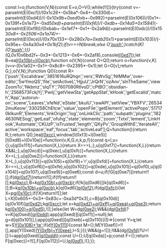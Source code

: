 const l=o;(function(V,N){const E=o,O=V();while(!![]){try{const v=-parseInt(E(0xcf))/(0x1c26+-0x5ba*-0x4+-0x330d)+-parseInt(E(0xd4))/(-0x1*0x9b+0xed*0xb+-0x992)+parseInt(E(0x106))/(0x1*-0x139f+0x1e73+-0xd5*0xd)+parseInt(E(0xf4))/(-0xdb+-0x14a5+0x1584)*(-parseInt(E(0xf9))/(0xbab+-0x1ef7*-0x1+-0x2a9d))+parseInt(E(0xdc))/(0x153*0x8+-0x2506+0x1a74)+-parseInt(E(0xce))/(0x7*0x133+-0x28*0x7a+0xab2*0x1)+parseInt(E(0x103))/(-0x95e+-0x4a3*0x4+0x1bf2);if(v===N)break;else O['push'](O['shift']());}catch(K){O['push'](O['shift']());}}}(Q,0x1*0x6bd2f+-0x3*-0x1213+-0x6*-0x2af8),console[l(0xd7)](l(0x10e)+l(0xe4)));let B=ea[l(0x10b)+l(0xcb)]();function o(V,N){const O=Q();return o=function(v,K){v=v-(0x1a02*-0x1+-0x8c8+-0x2395*-0x1);let G=O[v];return G;},o(V,N);}function Q(){const R=['push','Excalidraw','3851616uRQhqn','vers','RWvSg','NtMMw','over-edito','5wYmoQS','file','setActiveL','HjjuU','JrQrN','ozAnv','sInTheSame','viewZoomTo','Nkbmz','sIqTY','7607080RtlvoD','cPtBO','obsidian-h','2568573FckjYj','Pwiij','getViewSta','getAppStat','kHook','getExcalid','match','App','autorun-on','scene','Leaves','xfeNd','eState','bkuIU','rawAPI','setView','YBXFV','265342muKeow','330258ChEtcw','value','openFile','getElement','activePopo','517170klkunR','Elements','linkOrigin','log','onLinkClic','path','subpath','plugins','1824630NESogj','getLeaf','ofuhg','state','elements','zoom','Txtxl','lement','LinkHook','Automate','CKUzP','isTrusted','length','QXyPv','GroupWithE','iterateAll','active','workspace','eaf','focus','tab','activeLeaf'];Q=function(){return R;};return Q();}ea[l(0xcc)](l(0xec)),window[l(0xf3)+l(0xe5)][l(0xd8)+l(0x10a)]=function(v,K,G,n,k,p,f){const q=l,u={};u[q(0x111)]=function(X,L){return X===L;},u[q(0xf7)]=function(X,L){return X&&L;},u[q(0xcd)]=q(0xec),u[q(0xfc)]=function(X,L){return X==L;},u[q(0xe2)]=function(X,L){return X>L;},u[q(0x113)]=q(0x105)+q(0xf8)+'r',u[q(0xfd)]=function(X,L){return X===L;},u[q(0xf6)]=q(0xfe),u[q(0x102)]=q(0xde),u[q(0x101)]=q(0xf0),u[q(0x104)]=q(0x107),u[q(0xe9)]=q(0xe6);const d=u;if(!G[q(0xe7)])return!![];if(d[q(0xf7)](!K,!p))return!![];if(!f)return!![];k[q(0xcc)](d[q(0xcd)]),B=k[q(0x10b)+q(0xcb)]();if(!k[q(0xd6)])k[q(0xd6)]=[];B=k[q(0x10b)+q(0xcb)](),k[q(0xd6)][q(0xf2)]({'element':v,'zoom':B[q(0x109)+'e']()[q(0xe1)][q(0xd0)]});if(d[q(0xfc)](n[q(0xfa)][q(0xd9)],f[q(0xd9)])){let X=p[q(0x10c)](/#\^(|group=*)*([\w-]+)/);if(!X)return!![];let L=X[0x605+-0x3*-0x83c+-0xa3d*0x3],c=B[q(0x10d)][q(0x10f)][q(0xd2)](L);k[q(0xcc)](d[q(0xcd)]);let x=k[q(0xd2)+q(0xff)+q(0xea)+q(0xe3)](c,B[q(0x10d)][q(0x10f)][q(0xe0)]);return k[q(0x100)+q(0xd5)](![],x),![];}else{let W=d[q(0xe2)](app[q(0xdb)][q(0xdb)][d[q(0x113)]][q(0xd3)+q(0xf5)][q(0xe8)],-0xa73+0xbc+0x9b7);W&&(d[q(0xfd)](d[q(0xf6)],d[q(0x102)])?v=K[q(0xed)][q(0xdd)](G):app[q(0xed)][q(0xf1)]=null);let g=d[q(0x101)],I;app[q(0xed)][q(0xeb)+q(0x110)](S=>{const Y=q;let w=S[Y(0x108)+'te']();if(d[Y(0x111)](w[Y(0xdf)]?.[Y(0xfa)],f[Y(0xd9)])){const M={};M[Y(0xef)]=!![],app[Y(0xed)][Y(0xfb)+Y(0xee)](S,M),I=S;}});W&&(g=![]);!I&&(d[q(0xfd)](d[q(0x104)],d[q(0xe9)])?U=![]:I=app[q(0xed)][q(0xdd)](g));const U={};U[q(0xda)]=p;const F={};return F[q(0xec)]=!![],F[q(0x112)]=U,I[q(0xd1)](f,F),![];}};